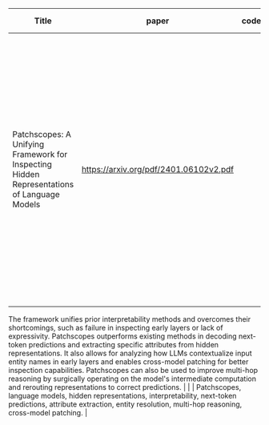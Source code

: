 | Title | paper | code/github | Huggingface | Summary | import note | bullet point | Keywords | 
| --- | --- | --- | --- | --- | --- | --- | --- |
| Patchscopes: A Unifying Framework for Inspecting Hidden Representations of Language Models | https://arxiv.org/pdf/2401.06102v2.pdf | | | The paper introduces Patchscopes, a framework for inspecting hidden representations of large language models (LLMs). Patchscopes leverages the model itself to explain its internal representations in natural language. Through various configurations, the framework can answer different types of questions about an LLM's computation.
The framework unifies prior interpretability methods and overcomes their shortcomings, such as failure in inspecting early layers or lack of expressivity.
Patchscopes outperforms existing methods in decoding next-token predictions and extracting specific attributes from hidden representations.
It also allows for analyzing how LLMs contextualize input entity names in early layers and enables cross-model patching for better inspection capabilities.
Patchscopes can also be used to improve multi-hop reasoning by surgically operating on the model's intermediate computation and rerouting representations to correct predictions. | | | Patchscopes, language models, hidden representations, interpretability, next-token predictions, attribute extraction, entity resolution, multi-hop reasoning, cross-model patching. | 
